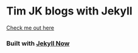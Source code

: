 # Tim JK blogs with Jekyll
[Check me out here](https://timjkstrickland.com)


### Built with [Jekyll Now](https://github.com/barryclark/www.jekyllnow.com)